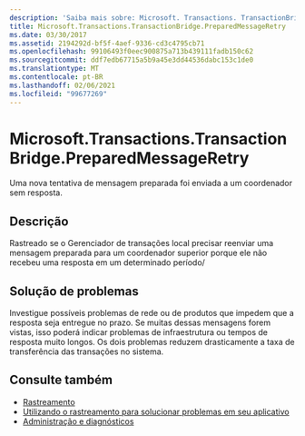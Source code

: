 ```yaml
---
description: 'Saiba mais sobre: Microsoft. Transactions. TransactionBridge. PreparedMessageRetry'
title: Microsoft.Transactions.TransactionBridge.PreparedMessageRetry
ms.date: 03/30/2017
ms.assetid: 2194292d-bf5f-4aef-9336-cd3c4795cb71
ms.openlocfilehash: 99106493f0eec900875a713b439111fadb150c62
ms.sourcegitcommit: ddf7edb67715a5b9a45e3dd44536dabc153c1de0
ms.translationtype: MT
ms.contentlocale: pt-BR
ms.lasthandoff: 02/06/2021
ms.locfileid: "99677269"
---
```

# <a name="microsofttransactionstransactionbridgepreparedmessageretry"></a>Microsoft.Transactions.TransactionBridge.PreparedMessageRetry

Uma nova tentativa de mensagem preparada foi enviada a um coordenador sem resposta.  
  
## <a name="description"></a>Descrição  

 Rastreado se o Gerenciador de transações local precisar reenviar uma mensagem preparada para um coordenador superior porque ele não recebeu uma resposta em um determinado período/  
  
## <a name="troubleshooting"></a>Solução de problemas  

 Investigue possíveis problemas de rede ou de produtos que impedem que a resposta seja entregue no prazo.  Se muitas dessas mensagens forem vistas, isso poderá indicar problemas de infraestrutura ou tempos de resposta muito longos. Os dois problemas reduzem drasticamente a taxa de transferência das transações no sistema.  
  
## <a name="see-also"></a>Consulte também

- [Rastreamento](index.md)
- [Utilizando o rastreamento para solucionar problemas em seu aplicativo](using-tracing-to-troubleshoot-your-application.md)
- [Administração e diagnósticos](../index.md)
